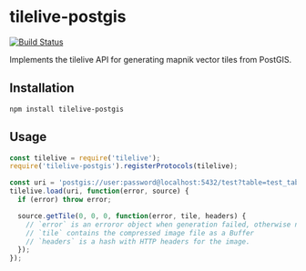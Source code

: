# tilelive-postgis

[![Build Status](https://travis-ci.org/stepankuzmin/tilelive-postgis.svg?branch=master)](https://travis-ci.org/stepankuzmin/tilelive-postgis)

Implements the tilelive API for generating mapnik vector tiles from PostGIS.

## Installation

```shell
npm install tilelive-postgis
```

## Usage

```js
const tilelive = require('tilelive');
require('tilelive-postgis').registerProtocols(tilelive);

const uri = 'postgis://user:password@localhost:5432/test?table=test_table&geometry_field=geometry&srid=4326';
tilelive.load(uri, function(error, source) {
  if (error) throw error;

  source.getTile(0, 0, 0, function(error, tile, headers) {
    // `error` is an erroror object when generation failed, otherwise null.
    // `tile` contains the compressed image file as a Buffer
    // `headers` is a hash with HTTP headers for the image.
  });
});
```
